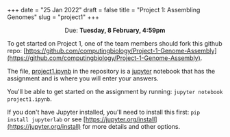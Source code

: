 +++
date = "25 Jan 2022"
draft = false
title = "Project 1: Assembling Genomes"
slug = "project1"
+++

<center>Due: <b>Tuesday, 8 February, 4:59pm</b></center> 

To get started on Project 1, one of the team members should fork this github repo: [https://github.com/computingbiology/Project-1-Genome-Assembly](https://github.com/computingbiology/Project-1-Genome-Assembly).

The file, [project1.ipynb](https://github.com/computingbiology/Project-1-Genome-Assembly/blob/main/project1.ipynb) in the repository is a [jupyter](https://jupyter.org/) notebook that has the assignment and is where you will enter your answers.

You'll be able to get started on the assignment by running: `jupyter notebook project1.ipynb`.

If you don't have Jupyter installed, you'll need to install this first: `pip install jupyterlab` or see [https://jupyter.org/install](https://jupyter.org/install) for more details and other options.


